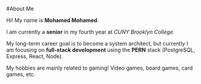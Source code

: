 #About Me

Hi! My name is **Mohamed Mohamed**. 

I am currently a **senior** in my fourth year at *CUNY Brooklyn College*.

My long-term career goal is to become a system architect, but currently I am focusing 
on **full-stack development** using the **PERN** stack (PostgreSQL, Express, React, Node).

My hobbies are mainly related to gaming! Video games, board games, card games, etc.

